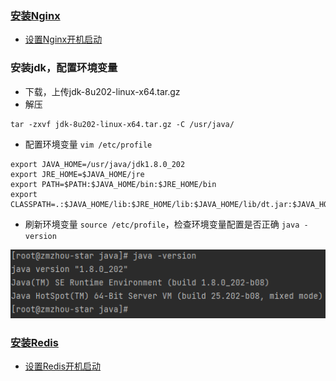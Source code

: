 ### [安装Nginx](/Linux/Nginx安装/README.md)
- [设置Nginx开机启动](/Linux/设置Nginx开机启动/README.md)

### 安装jdk，配置环境变量
- 下载，上传jdk-8u202-linux-x64.tar.gz
- 解压
```shell
tar -zxvf jdk-8u202-linux-x64.tar.gz -C /usr/java/
```
- 配置环境变量 `vim /etc/profile`
```shell
export JAVA_HOME=/usr/java/jdk1.8.0_202
export JRE_HOME=$JAVA_HOME/jre
export PATH=$PATH:$JAVA_HOME/bin:$JRE_HOME/bin
export CLASSPATH=.:$JAVA_HOME/lib:$JRE_HOME/lib:$JAVA_HOME/lib/dt.jar:$JAVA_HOME/lib/tools.jar
```
- 刷新环境变量 `source /etc/profile`，检查环境变量配置是否正确 `java -version`

![](imgs/java-version.png)

### [安装Redis](/Redis/Redis安装/README.md)
- [设置Redis开机启动](/Redis/设置Redis开机启动/README.md)
